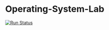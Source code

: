 # Operating-System-Lab

[![Run Status](https://api.shippable.com/projects/59b265a4e5b1890700b5835c/badge?branch=master)](https://app.shippable.com/github/libin-n-g/myxos)
